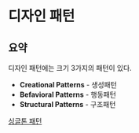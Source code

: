 # 디자인 패턴

## 요약
디자인 패턴에는 크기 3가지의 패턴이 있다.

* **Creational Patterns** - 생성패턴
* **Befavioral Patterns** - 행동패턴
* **Structural Patterns** - 구조패턴

[싱글톤 패턴](/Creational%20Patterns/Singleton/singleton.md)

